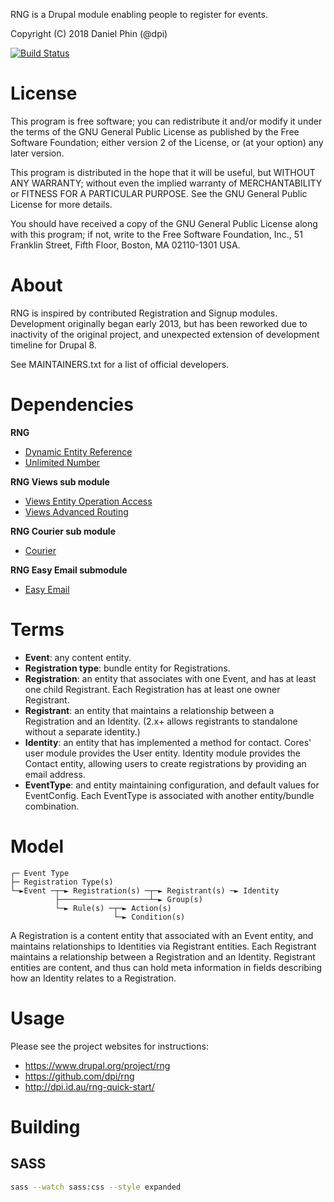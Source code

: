 RNG is a Drupal module enabling people to register for events.

Copyright (C) 2018 Daniel Phin (@dpi)

[![Build Status](https://travis-ci.org/dpi/rng.svg?branch=8.x-1.x)](https://travis-ci.org/dpi/rng)

# License

This program is free software; you can redistribute it and/or modify
it under the terms of the GNU General Public License as published by
the Free Software Foundation; either version 2 of the License, or
(at your option) any later version.

This program is distributed in the hope that it will be useful,
but WITHOUT ANY WARRANTY; without even the implied warranty of
MERCHANTABILITY or FITNESS FOR A PARTICULAR PURPOSE.  See the
GNU General Public License for more details.

You should have received a copy of the GNU General Public License along
with this program; if not, write to the Free Software Foundation, Inc.,
51 Franklin Street, Fifth Floor, Boston, MA 02110-1301 USA.

# About

RNG is inspired by contributed Registration and Signup modules. Development
originally began early 2013, but has been reworked due to inactivity of the
original project, and unexpected extension of development timeline for Drupal 8.

See MAINTAINERS.txt for a list of official developers.

# Dependencies

__RNG__

 *  [Dynamic Entity Reference](https://www.drupal.org/project/dynamic_entity_reference)
 *  [Unlimited Number](https://www.drupal.org/project/unlimited_number)

__RNG Views sub module__

 *  [Views Entity Operation Access](https://www.drupal.org/project/veoa)
 *  [Views Advanced Routing](https://www.drupal.org/project/views_advanced_routing)

__RNG Courier sub module__
 *  [Courier](https://www.drupal.org/project/courier)

__RNG Easy Email submodule__
* [Easy Email](https://www.drupal.org/project/easy_email)

# Terms

 *  __Event__: any content entity.
 *  __Registration type__: bundle entity for Registrations.
 *  __Registration__: an entity that associates with one Event, and has at least
    one child Registrant. Each Registration has at least one owner Registrant.
 *  __Registrant__: an entity that maintains a relationship between a
    Registration and an Identity. (2.x+ allows registrants to standalone without
    a separate identity.)
 *  __Identity__: an entity that has implemented a method for contact. Cores'
    user module provides the User entity. Identity module provides the Contact
    entity, allowing users to create registrations by providing an email
    address.
 *  __EventType__: and entity maintaining configuration, and default
    values for EventConfig. Each EventType is associated with another
    entity/bundle combination.

# Model

    ┌─ Event Type
    ├─ Registration Type(s)
    └─►Event ─┬─► Registration(s) ─┬─► Registrant(s) ─► Identity
              ├────────────────────┴─► Group(s)
              └─► Rule(s) ─┬─► Action(s)
                           └─► Condition(s)

A Registration is a content entity that associated with an Event entity, and
maintains relationships to Identities via Registrant entities. Each Registrant
maintains a relationship between a Registration and an Identity. Registrant
entities are content, and thus can hold meta information in fields describing
how an Identity relates to a Registration.

# Usage

Please see the project websites for instructions:

 *  https://www.drupal.org/project/rng
 *  https://github.com/dpi/rng
 *  http://dpi.id.au/rng-quick-start/

# Building

## SASS

```sh
sass --watch sass:css --style expanded
```
